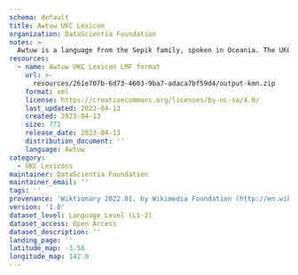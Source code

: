 ```yaml
---
schema: default
title: Awtuw UKC Lexicon
organization: DataScientia Foundation
notes: >-
  Awtuw is a language from the Sepik family, spoken in Oceania. The UKC Lexicon of Awtuw is represented as a lexico-semantic network. It consists of words, word senses, synsets, as well as sense-level and synset-level relationships.
resources:
  - name: Awtuw UKC Lexicon LMF format
    url: >-
      resources/261e707b-6d73-4603-9ba7-adaca7bf59d4/output-kmn.zip
    format: xml
    license: https://creativecommons.org/licenses/by-nc-sa/4.0/
    last_updated: 2023-04-13
    created: 2023-04-13
    size: 771
    release_date: 2023-04-13
    distribution_document: ''
    language: Awtuw
category:
  - UKC Lexicons
maintainer: DataScientia Foundation
maintainer_email: ''
tags: ''
provenance: 'Wiktionary 2022.01. by Wikimedia Foundation (http://en.wiktionary.org); Princeton WordNet 2.1 by Princeton University (https://wordnet.princeton.edu)'
version: '1.0'
dataset_level: Language Level (L1-2)
dataset_access: Open Access
dataset_description: ''
landing_page: ''
latitude_map: -3.58
longitude_map: 142.0
---
```

